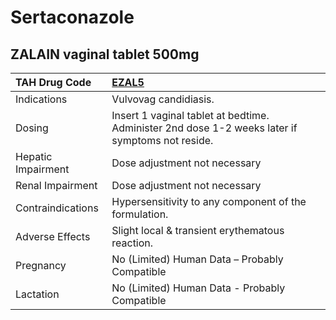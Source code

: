 # Sertaconazole

## ZALAIN vaginal tablet 500mg

| TAH Drug Code      | [EZAL5](https://www.tahsda.org.tw/drugs/hissearch.php?drug_code=EZAL5)                          |
|:-------------------|:------------------------------------------------------------------------------------------------|
| Indications        | Vulvovag candidiasis.                                                                           |
| Dosing             | Insert 1 vaginal tablet at bedtime. Administer 2nd dose 1-2 weeks later if symptoms not reside. |
| Hepatic Impairment | Dose adjustment not necessary                                                                   |
| Renal Impairment   | Dose adjustment not necessary                                                                   |
| Contraindications  | Hypersensitivity to any component of the formulation.                                           |
| Adverse Effects    | Slight local & transient erythematous reaction.                                                 |
| Pregnancy          | No (Limited) Human Data – Probably Compatible                                                   |
| Lactation          | No (Limited) Human Data - Probably Compatible                                                   |

